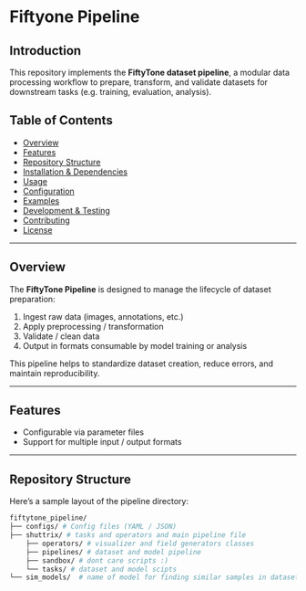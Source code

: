 # Fiftyone Pipeline


## Introduction
This repository implements the **FiftyTone dataset pipeline**, a modular data processing workflow to prepare, transform, and validate datasets for downstream tasks (e.g. training, evaluation, analysis).


## Table of Contents

- [Overview](#overview)  
- [Features](#features)  
- [Repository Structure](#repository-structure)  
- [Installation & Dependencies](#installation--dependencies)  
- [Usage](#usage)  
- [Configuration](#configuration)  
- [Examples](#examples)  
- [Development & Testing](#development--testing)  
- [Contributing](#contributing)  
- [License](#license)  

---

## Overview

The **FiftyTone Pipeline** is designed to manage the lifecycle of dataset preparation:
1. Ingest raw data (images, annotations, etc.)  
2. Apply preprocessing / transformation  
3. Validate / clean data  
4. Output in formats consumable by model training or analysis  

This pipeline helps to standardize dataset creation, reduce errors, and maintain reproducibility.

---

## Features

- Configurable via parameter files  
- Support for multiple input / output formats  

---

## Repository Structure

Here’s a sample layout of the pipeline directory:
```bash
fiftytone_pipeline/
├── configs/ # Config files (YAML / JSON)
├── shuttrix/ # tasks and operators and main pipeline file
    ├── operators/ # visualizer and field generators classes
    ├── pipelines/ # dataset and model pipeline
    ├── sandbox/ # dont care scripts :)
    └── tasks/ # dataset and model scipts 
└── sim_models/  # name of model for finding similar samples in dataset
```
